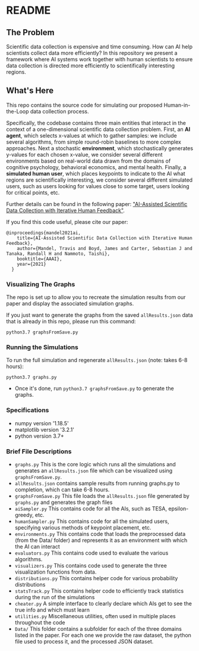 # README #

## The Problem ##

Scientific data collection is expensive and time consuming.  How can AI help scientists collect data more efficiently?  In this repository we present a framework where AI systems work together with human scientists to ensure data collection is directed more efficiently to scientifically interesting regions.


## What's Here ##

This repo contains the source code for simulating our proposed Human-in-the-Loop data collection process.

Specifically, the codebase contains three main entities that interact in the context of a one-dimensional scientific data collection problem.  First, an **AI agent**, which selects x-values at which to gather samples: we include several algorithms, from simple round-robin baselines to more complex approaches.  Next a stochastic **environment**, which stochastically generates y-values for each chosen x-value, we consider several different environments based on real-world data drawn from the domains of cognitive psychology, behavioral economics, and mental health.  Finally, a **simulated human user**, which places keypoints to indicate  to the AI what regions are scientifically interesting, we consider several different simulated users, such as users looking for values close to some target, users looking for critical points, etc.


  Further details can be found in the following paper:  ["AI-Assisted Scientific Data Collection with Iterative Human Feedback"](http://datadrivengame.science/aaai21).

  If you find this code useful, please cite our paper:
  ```
  @inproceedings{mandel2021ai,
      title={AI-Assisted Scientific Data Collection with Iterative Human Feedback},
      author={Mandel, Travis and Boyd, James and Carter, Sebastian J and Tanaka, Randall H and Nammoto, Taishi},
      booktitle={AAAI},
      year={2021}
    }
  ```


### Visualizing The Graphs ###

The repo is set up to allow you to recreate the simulation results from our paper and display the associated simulation graphs.

If you just want to generate the graphs from the saved `allResults.json` data that is already in this repo, please run this command:

`python3.7 graphsFromSave.py`

### Running the Simulations ###

To run the full simulation and regenerate `allResults.json` (note: takes 6-8 hours):

`python3.7 graphs.py`

* Once it's done, run `python3.7 graphsFromSave.py` to generate the graphs.


### Specifications ###

* numpy version '1.18.5'
* matplotlib version '3.2.1'
* python version 3.7+

### Brief File Descriptions  ###

* `graphs.py` This is the core logic which runs all the simulations and generates an `allResults.json` file which can be visualized using `graphsFromSave.py`.
* `allResults.json` contains sample results from running graphs.py to completion, which can take 6-8 hours.
* `graphsFromSave.py` This file loads the `allResults.json` file generated by `graphs.py` and generates the graph files
* `aiSampler.py` This contains code for all the AIs, such as TESA, epsilon-greedy, etc.
* `humanSampler.py` This contains code for all the simulated users, specifying various methods of keypoint placement, etc.
* `environments.py` This contains code that loads the preprocessed data (from the Data/ folder) and represents it as an environment with which the AI can interact
* `evaluators.py` This contains code used to evaluate the various algorithms.
* `visualizers.py` This contains code used to generate the three visualization functions from data.
* `distributions.py` This contains helper code for various probability distributions
* `statsTrack.py` This contains helper code to efficiently track statistics during the run of the simulations
* `cheater.py` A simple interface to clearly declare which AIs get to see the true info and which must learn
* `utilities.py` Miscellaneous utilities, often used in multiple places throughout the code
* `Data/` This folder contains a subfolder for each of the three domains listed in the paper. For each one we provide the raw dataset, the python file used to process it, and the processed JSON dataset.



